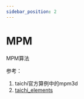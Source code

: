 ```yaml
---
sidebar_position: 2
---
```

# MPM
MPM算法

参考：
1. taichi官方算例中的mpm3d
2. [taichi_elements](https://github.com/taichi-dev/taichi_elements)
